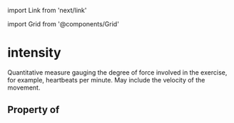 import Link from 'next/link'
  
import Grid from '@components/Grid'

# intensity

Quantitative measure gauging the degree of force involved in the exercise, for example, heartbeats per minute. May include the velocity of the movement.

## Property of



